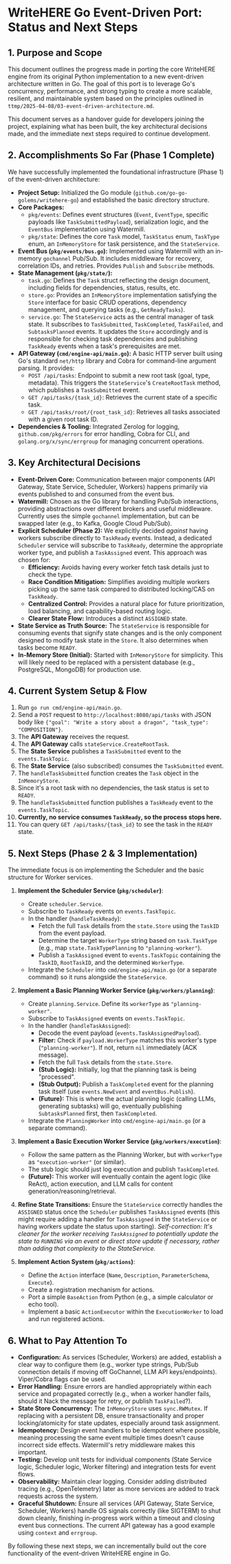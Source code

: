 # WriteHERE Go Event-Driven Port: Status and Next Steps

## 1. Purpose and Scope

This document outlines the progress made in porting the core WriteHERE engine from its original Python implementation to a new event-driven architecture written in Go. The goal of this port is to leverage Go's concurrency, performance, and strong typing to create a more scalable, resilient, and maintainable system based on the principles outlined in `ttmp/2025-04-08/03-event-driven-architecture.md`.

This document serves as a handover guide for developers joining the project, explaining what has been built, the key architectural decisions made, and the immediate next steps required to continue development.

## 2. Accomplishments So Far (Phase 1 Complete)

We have successfully implemented the foundational infrastructure (Phase 1) of the event-driven architecture:

- **Project Setup:** Initialized the Go module (`github.com/go-go-golems/writehere-go`) and established the basic directory structure.
- **Core Packages:**
  - `pkg/events`: Defines event structures (`Event`, `EventType`, specific payloads like `TaskSubmittedPayload`), serialization logic, and the `EventBus` implementation using Watermill.
  - `pkg/state`: Defines the core `Task` model, `TaskStatus` enum, `TaskType` enum, an `InMemoryStore` for task persistence, and the `StateService`.
- **Event Bus (`pkg/events/bus.go`):** Implemented using Watermill with an in-memory `gochannel` Pub/Sub. It includes middleware for recovery, correlation IDs, and retries. Provides `Publish` and `Subscribe` methods.
- **State Management (`pkg/state/`):**
  - `task.go`: Defines the `Task` struct reflecting the design document, including fields for dependencies, status, results, etc.
  - `store.go`: Provides an `InMemoryStore` implementation satisfying the `Store` interface for basic CRUD operations, dependency management, and querying tasks (e.g., `GetReadyTasks`).
  - `service.go`: The `StateService` acts as the central manager of task state. It subscribes to `TaskSubmitted`, `TaskCompleted`, `TaskFailed`, and `SubtasksPlanned` events. It updates the `Store` accordingly and is responsible for checking task dependencies and publishing `TaskReady` events when a task's prerequisites are met.
- **API Gateway (`cmd/engine-api/main.go`):** A basic HTTP server built using Go's standard `net/http` library and Cobra for command-line argument parsing. It provides:
  - `POST /api/tasks`: Endpoint to submit a new root task (goal, type, metadata). This triggers the `StateService`'s `CreateRootTask` method, which publishes a `TaskSubmitted` event.
  - `GET /api/tasks/{task_id}`: Retrieves the current state of a specific task.
  - `GET /api/tasks/root/{root_task_id}`: Retrieves all tasks associated with a given root task ID.
- **Dependencies & Tooling:** Integrated Zerolog for logging, `github.com/pkg/errors` for error handling, Cobra for CLI, and `golang.org/x/sync/errgroup` for managing concurrent operations.

## 3. Key Architectural Decisions

- **Event-Driven Core:** Communication between major components (API Gateway, State Service, Scheduler, Workers) happens primarily via events published to and consumed from the event bus.
- **Watermill:** Chosen as the Go library for handling Pub/Sub interactions, providing abstractions over different brokers and useful middleware. Currently uses the simple `gochannel` implementation, but can be swapped later (e.g., to Kafka, Google Cloud Pub/Sub).
- **Explicit Scheduler (Phase 2):** We explicitly decided _against_ having workers subscribe directly to `TaskReady` events. Instead, a dedicated `Scheduler` service will subscribe to `TaskReady`, determine the appropriate worker type, and publish a `TaskAssigned` event. This approach was chosen for:
  - **Efficiency:** Avoids having every worker fetch task details just to check the type.
  - **Race Condition Mitigation:** Simplifies avoiding multiple workers picking up the same task compared to distributed locking/CAS on `TaskReady`.
  - **Centralized Control:** Provides a natural place for future prioritization, load balancing, and capability-based routing logic.
  - **Clearer State Flow:** Introduces a distinct `ASSIGNED` state.
- **State Service as Truth Source:** The `StateService` is responsible for consuming events that signify state changes and is the only component designed to modify task state in the `Store`. It also determines when tasks become `READY`.
- **In-Memory Store (Initial):** Started with `InMemoryStore` for simplicity. This will likely need to be replaced with a persistent database (e.g., PostgreSQL, MongoDB) for production use.

## 4. Current System Setup & Flow

1.  Run `go run cmd/engine-api/main.go`.
2.  Send a `POST` request to `http://localhost:8080/api/tasks` with JSON body like `{"goal": "Write a story about a dragon", "task_type": "COMPOSITION"}`.
3.  The **API Gateway** receives the request.
4.  The **API Gateway** calls `stateService.CreateRootTask`.
5.  The **State Service** publishes a `TaskSubmitted` event to the `events.TaskTopic`.
6.  The **State Service** (also subscribed) consumes the `TaskSubmitted` event.
7.  The `handleTaskSubmitted` function creates the `Task` object in the `InMemoryStore`.
8.  Since it's a root task with no dependencies, the task status is set to `READY`.
9.  The `handleTaskSubmitted` function publishes a `TaskReady` event to the `events.TaskTopic`.
10. **Currently, no service consumes `TaskReady`, so the process stops here.**
11. You can query `GET /api/tasks/{task_id}` to see the task in the `READY` state.

## 5. Next Steps (Phase 2 & 3 Implementation)

The immediate focus is on implementing the Scheduler and the basic structure for Worker services.

1.  **Implement the Scheduler Service (`pkg/scheduler`)**:

    - Create `scheduler.Service`.
    - Subscribe to `TaskReady` events on `events.TaskTopic`.
    - In the handler (`handleTaskReady`):
      - Fetch the full `Task` details from the `state.Store` using the `TaskID` from the event payload.
      - Determine the target `WorkerType` string based on `task.TaskType` (e.g., map `state.TaskTypePlanning` to `"planning-worker"`).
      - Publish a `TaskAssigned` event to `events.TaskTopic` containing the `TaskID`, `RootTaskID`, and the determined `WorkerType`.
    - Integrate the `Scheduler` into `cmd/engine-api/main.go` (or a separate command) so it runs alongside the `StateService`.

2.  **Implement a Basic Planning Worker Service (`pkg/workers/planning`)**:

    - Create `planning.Service`. Define its `workerType` as `"planning-worker"`.
    - Subscribe to `TaskAssigned` events on `events.TaskTopic`.
    - In the handler (`handleTaskAssigned`):
      - Decode the event payload (`events.TaskAssignedPayload`).
      - **Filter:** Check if `payload.WorkerType` matches this worker's type (`"planning-worker"`). If not, return `nil` immediately (ACK message).
      - Fetch the full `Task` details from the `state.Store`.
      - **(Stub Logic):** Initially, log that the planning task is being "processed".
      - **(Stub Output):** Publish a `TaskCompleted` event for the planning task itself (use `events.NewEvent` and `eventBus.Publish`).
      - **(Future):** This is where the actual planning logic (calling LLMs, generating subtasks) will go, eventually publishing `SubtasksPlanned` first, then `TaskCompleted`.
    - Integrate the `PlanningWorker` into `cmd/engine-api/main.go` (or a separate command).

3.  **Implement a Basic Execution Worker Service (`pkg/workers/execution`)**:

    - Follow the same pattern as the Planning Worker, but with `workerType` as `"execution-worker"` (or similar).
    - The stub logic should just log execution and publish `TaskCompleted`.
    - **(Future):** This worker will eventually contain the agent logic (like ReAct), action execution, and LLM calls for content generation/reasoning/retrieval.

4.  **Refine State Transitions:** Ensure the `StateService` correctly handles the `ASSIGNED` status once the `Scheduler` publishes `TaskAssigned` events (this might require adding a handler for `TaskAssigned` in the `StateService` or having workers update the status upon starting). _Self-correction: It's cleaner for the worker receiving `TaskAssigned` to potentially update the state to `RUNNING` via an event or direct store update if necessary, rather than adding that complexity to the StateService._

5.  **Implement Action System (`pkg/actions`)**:
    - Define the `Action` interface (`Name`, `Description`, `ParameterSchema`, `Execute`).
    - Create a registration mechanism for actions.
    - Port a simple `BaseAction` from Python (e.g., a simple calculator or echo tool).
    - Implement a basic `ActionExecutor` within the `ExecutionWorker` to load and run registered actions.

## 6. What to Pay Attention To

- **Configuration:** As services (Scheduler, Workers) are added, establish a clear way to configure them (e.g., worker type strings, Pub/Sub connection details if moving off GoChannel, LLM API keys/endpoints). Viper/Cobra flags can be used.
- **Error Handling:** Ensure errors are handled appropriately within each service and propagated correctly (e.g., when a worker handler fails, should it Nack the message for retry, or publish `TaskFailed`?).
- **State Store Concurrency:** The `InMemoryStore` uses `sync.RWMutex`. If replacing with a persistent DB, ensure transactionality and proper locking/atomicity for state updates, especially around task assignment.
- **Idempotency:** Design event handlers to be idempotent where possible, meaning processing the same event multiple times doesn't cause incorrect side effects. Watermill's retry middleware makes this important.
- **Testing:** Develop unit tests for individual components (State Service logic, Scheduler logic, Worker filtering) and integration tests for event flows.
- **Observability:** Maintain clear logging. Consider adding distributed tracing (e.g., OpenTelemetry) later as more services are added to track requests across the system.
- **Graceful Shutdown:** Ensure all services (API Gateway, State Service, Scheduler, Workers) handle OS signals correctly (like SIGTERM) to shut down cleanly, finishing in-progress work within a timeout and closing event bus connections. The current API gateway has a good example using `context` and `errgroup`.

By following these next steps, we can incrementally build out the core functionality of the event-driven WriteHERE engine in Go.
